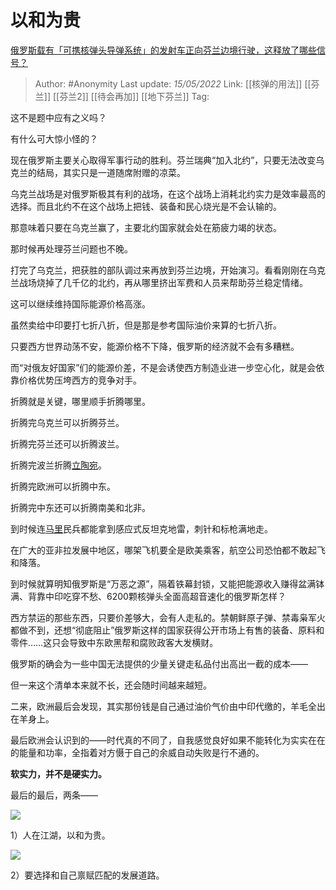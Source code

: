 # 以和为贵
[俄罗斯载有「可携核弹头导弹系统」的发射车正向芬兰边境行驶，这释放了哪些信号？](https://www.zhihu.com/question/533247865/answer/2489947866)

> Author: #Anonymity 
> Last update: *15/05/2022* 
> Link: [[核弹的用法]] [[芬兰]] [[芬兰2]] [[待会再加]] [[地下芬兰]]
> Tag: 

这不是题中应有之义吗？

有什么可大惊小怪的？

  

现在俄罗斯主要关心取得军事行动的胜利。芬兰瑞典“加入北约”，只要无法改变乌克兰的结局，其实只是一道随席附赠的凉菜。

乌克兰战场是对俄罗斯极其有利的战场，在这个战场上消耗北约实力是效率最高的选择。而且北约不在这个战场上把钱、装备和民心烧光是不会认输的。

那意味着只要在乌克兰赢了，主要北约国家就会处在筋疲力竭的状态。

那时候再处理芬兰问题也不晚。

  

打完了乌克兰，把获胜的部队调过来再放到芬兰边境，开始演习。看看刚刚在乌克兰战场烧掉了几千亿的北约，再从哪里挤出军费和人员来帮助芬兰稳定情绪。

  

这可以继续维持国际能源价格高涨。

虽然卖给中印要打七折八折，但是那是参考国际油价来算的七折八折。

只要西方世界动荡不安，能源价格不下降，俄罗斯的经济就不会有多糟糕。

而“对俄友好国家”们的能源价差，不是会诱使西方制造业进一步空心化，就是会依靠价格优势压垮西方的竞争对手。

  

折腾就是关键，哪里顺手折腾哪里。

折腾完乌克兰可以折腾芬兰。

折腾完芬兰还可以折腾波兰。

折腾完波兰折腾[立陶宛](https://www.zhihu.com/search?q=%E7%AB%8B%E9%99%B6%E5%AE%9B&search_source=Entity&hybrid_search_source=Entity&hybrid_search_extra=%7B%22sourceType%22%3A%22answer%22%2C%22sourceId%22%3A2489947866%7D)。

折腾完欧洲可以折腾中东。

折腾完中东还可以折腾南美和北非。

  

到时候连[马里](https://www.zhihu.com/search?q=%E9%A9%AC%E9%87%8C&search_source=Entity&hybrid_search_source=Entity&hybrid_search_extra=%7B%22sourceType%22%3A%22answer%22%2C%22sourceId%22%3A2489947866%7D)民兵都能拿到感应式反坦克地雷，刺针和标枪满地走。

在广大的亚非拉发展中地区，哪架飞机要全是欧美乘客，航空公司恐怕都不敢起飞和降落。

  

到时候就算明知俄罗斯是“万恶之源”，隔着铁幕封锁，又能把能源收入赚得盆满钵满、背靠中印吃穿不愁、6200颗核弹头全面高超音速化的俄罗斯怎样？

  

西方禁运的那些东西，只要价差够大，会有人走私的。禁朝鲜原子弹、禁毒枭军火都做不到，还想“彻底阻止”俄罗斯这样的国家获得公开市场上有售的装备、原料和零件……这只会导致中东欧黑帮和腐败政客大发横财。

俄罗斯的确会为一些中国无法提供的少量关键走私品付出高出一截的成本——

但一来这个清单本来就不长，还会随时间越来越短。

二来，欧洲最后会发现，其实那份钱是自己通过油价气价由中印代缴的，羊毛全出在羊身上。

最后欧洲会认识到的——时代真的不同了，自我感觉良好如果不能转化为实实在在的能量和功率，全指着对方慑于自己的余威自动失败是行不通的。

**软实力，并不是硬实力。**

  

最后的最后，两条——

![](https://pic1.zhimg.com/50/v2-d949e99e5e86d98cb1a4194eeb0393e3_720w.jpg?source=1940ef5c)

1）人在江湖，以和为贵。

  

![](https://pic3.zhimg.com/50/v2-b25b7715c499064073bb60e5bb512c53_720w.jpg?source=1940ef5c)

2）要选择和自己禀赋匹配的发展道路。